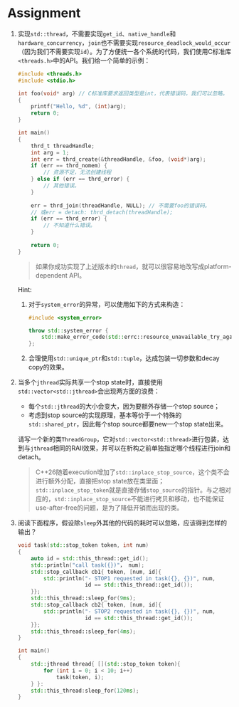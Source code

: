 # Assignment

1. 实现`std::thread`，不需要实现`get_id`、`native_handle`和`hardware_concurrency`，`join`也不需要实现`resource_deadlock_would_occur`（因为我们不需要实现`id`）。为了方便统一各个系统的代码，我们使用C标准库`<threads.h>`中的API。我们给一个简单的示例：

   ```c
   #include <threads.h>
   #include <stdio.h>
   
   int foo(void* arg) // C标准库要求返回类型是int，代表错误码，我们可以忽略。
   {
       printf("Hello, %d", (int)arg);
       return 0;
   }
   
   int main()
   {
       thrd_t threadHandle;
       int arg = 1;
       int err = thrd_create(&threadHandle, &foo, (void*)arg);
       if (err == thrd_nomem) {
           // 资源不足，无法创建线程
       } else if (err == thrd_error) {
           // 其他错误。
       }
       
       err = thrd_join(threadHandle, NULL); // 不需要foo的错误码。
       // 或err = detach: thrd_detach(threadHandle);
       if (err == thrd_error) {
           // 不知道什么错误。
       }
       
       return 0;
   }
   ```

   > 如果你成功实现了上述版本的`thread`，就可以很容易地改写成platform-dependent API。

   Hint:

   1. 对于`system_error`的异常，可以使用如下的方式来构造：

      ```c++
      #include <system_error>
      
      throw std::system_error {
          std::make_error_code(std::errc::resource_unavailable_try_again)
      };
      ```

   2. 合理使用`std::unique_ptr`和`std::tuple`，达成包装一切参数和decay copy的效果。

2. 当多个`jthread`实际共享一个stop state时，直接使用`std::vector<std::jthread>`会出现两方面的浪费：

   + 每个`std::jthread`的大小会变大，因为要额外存储一个stop source；
   + 考虑到stop source的实现原理，基本等价于一个特殊的`std::shared_ptr`，因此每个stop source都要new一个stop state出来。

   请写一个新的类`ThreadGroup`，它对`std::vector<std::thread>`进行包装，达到与`jthread`相同的RAII效果，并可以在析构之前单独指定哪个线程进行join和detach。

   > C++26随着execution增加了`std::inplace_stop_source`，这个类不会进行额外分配，直接把stop state放在类里面；`std::inplace_stop_token`就是直接存储`stop_source`的指针。与之相对应的，`std::inplace_stop_source`不能进行拷贝和移动，也不能保证use-after-free的问题，是为了降低开销而出现的类。

3. 阅读下面程序，假设除`sleep`外其他的代码的耗时可以忽略，应该得到怎样的输出？

   ```c++
   void task(std::stop_token token, int num)
   {
       auto id = std::this_thread::get_id();
       std::println("call task({})"， num);
       std::stop_callback cb1{ token, [num, id]{
           std::println("- STOP1 requested in task({}, {})", num, 
                        id == std::this_thread::get_id());
       }};
       std::this_thread::sleep_for(9ms);
       std::stop_callback cb2{ token, [num, id]{
           std::println("- STOP2 requested in task({}, {})", num,
                        id == std::this_thread::get_id());
       }};
       std::this_thread::sleep_for(4ms);
   }
   
   int main()
   {
       std::jthread thread{ [](std::stop_token token){
           for (int i = 0; i < 10; i++)
               task(token, i);
       } }:
       std::this_thread:sleep_for(120ms);
   }
   ```

   
